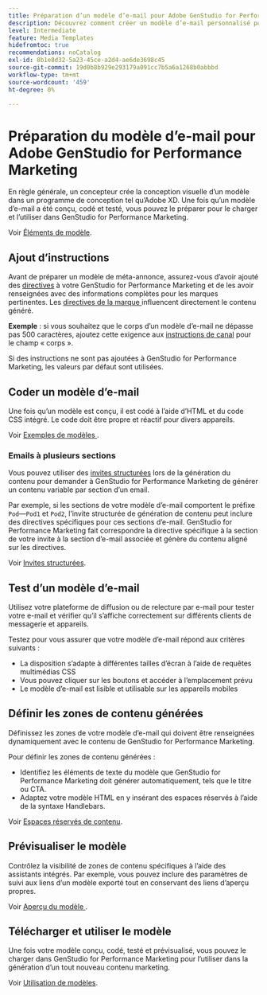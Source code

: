 ```yaml
---
title: Préparation d’un modèle d’e-mail pour Adobe GenStudio for Performance Marketing
description: Découvrez comment créer un modèle d’e-mail personnalisé pour Adobe GenStudio for Performance Marketing.
level: Intermediate
feature: Media Templates
hidefromtoc: true
recommendations: noCatalog
exl-id: 8b1e8d32-5a23-45ce-a2d4-ae6de3698c45
source-git-commit: 19d0b8b929e293179a091cc7b5a6a1268b0abbbd
workflow-type: tm+mt
source-wordcount: '459'
ht-degree: 0%

---
```


# Préparation du modèle d’e-mail pour Adobe GenStudio for Performance Marketing

En règle générale, un concepteur crée la conception visuelle d’un modèle dans un programme de conception tel qu’Adobe XD. Une fois qu’un modèle d’e-mail a été conçu, codé et testé, vous pouvez le préparer pour le charger et l’utiliser dans GenStudio for Performance Marketing.

Voir [Éléments de modèle](use-templates.md#template-elements).

## Ajout d’instructions

Avant de préparer un modèle de méta-annonce, assurez-vous d’avoir ajouté des [directives](/help/user-guide/guidelines/overview.md) à votre GenStudio for Performance Marketing et de les avoir renseignées avec des informations complètes pour les marques pertinentes. Les [ directives de la marque ](/help/user-guide/guidelines/brands.md) influencent directement le contenu généré.

**Exemple** : si vous souhaitez que le corps d’un modèle d’e-mail ne dépasse pas 500 caractères, ajoutez cette exigence aux [instructions de canal](/help/user-guide/guidelines/brands.md#channel-guidelines) pour le champ « corps ».

Si des instructions ne sont pas ajoutées à GenStudio for Performance Marketing, les valeurs par défaut sont utilisées.

## Coder un modèle d’e-mail

Une fois qu’un modèle est conçu, il est codé à l’aide d’HTML et du code CSS intégré. Le code doit être propre et réactif pour divers appareils.

Voir [ Exemples de modèles ](/help/user-guide/content/customize-template.md#template-examples).

### Emails à plusieurs sections

Vous pouvez utiliser des [invites structurées](/help/user-guide/effective-prompts.md#structured-prompts) lors de la génération du contenu pour demander à GenStudio for Performance Marketing de générer un contenu variable par section d’un email.

Par exemple, si les sections de votre modèle d’e-mail comportent le préfixe `Pod`—`Pod1` et `Pod2`, l’invite structurée de génération de contenu peut inclure des directives spécifiques pour ces sections d’e-mail. GenStudio for Performance Marketing fait correspondre la directive spécifique à la section de votre invite à la section d’e-mail associée et génère du contenu aligné sur les directives.

Voir [Invites structurées](/help/user-guide/effective-prompts.md#structured-prompts).

## Test d’un modèle d’e-mail

Utilisez votre plateforme de diffusion ou de relecture par e-mail pour tester votre e-mail et vérifier qu’il s’affiche correctement sur différents clients de messagerie et appareils.

Testez pour vous assurer que votre modèle d’e-mail répond aux critères suivants :

* La disposition s’adapte à différentes tailles d’écran à l’aide de requêtes multimédias CSS
* Vous pouvez cliquer sur les boutons et accéder à l’emplacement prévu
* Le modèle d’e-mail est lisible et utilisable sur les appareils mobiles

## Définir les zones de contenu générées

Définissez les zones de votre modèle d’e-mail qui doivent être renseignées dynamiquement avec le contenu de GenStudio for Performance Marketing.

Pour définir les zones de contenu générées :

* Identifiez les éléments de texte du modèle que GenStudio for Performance Marketing doit générer automatiquement, tels que le titre ou CTA.
* Adaptez votre modèle HTML en y insérant des espaces réservés à l’aide de la syntaxe Handlebars.

Voir [Espaces réservés de contenu](/help/user-guide/content/customize-template.md#content-placeholders).

## Prévisualiser le modèle

Contrôlez la visibilité de zones de contenu spécifiques à l’aide des assistants intégrés. Par exemple, vous pouvez inclure des paramètres de suivi aux liens d’un modèle exporté tout en conservant des liens d’aperçu propres.

Voir [ Aperçu du modèle ](/help/user-guide/content/customize-template.md#template-preview).

## Télécharger et utiliser le modèle

Une fois votre modèle conçu, codé, testé et prévisualisé, vous pouvez le charger dans GenStudio for Performance Marketing pour l’utiliser dans la génération d’un tout nouveau contenu marketing.

Voir [Utilisation de modèles](use-templates.md).
